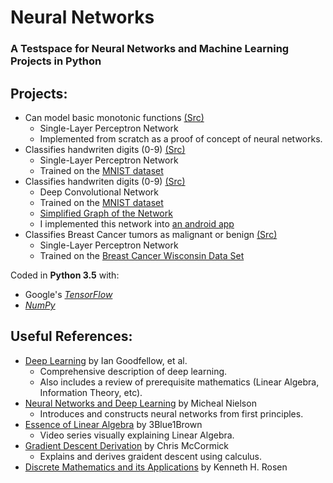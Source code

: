 # Neural Networks
### A Testspace for Neural Networks and Machine Learning Projects in Python

## Projects:
- Can model basic monotonic functions [(Src)](src/test/firstNeuralNetwork.py)
  - Single-Layer Perceptron Network
  - Implemented from scratch as a proof of concept of neural networks.
- Classifies handwriten digits (0-9) [(Src)](src/MNIST/mnist_softmax.py)
  - Single-Layer Perceptron Network
  - Trained on the [MNIST dataset](http://yann.lecun.com/exdb/mnist/)
- Classifies handwriten digits (0-9) [(Src)](src/MNIST/mnist_convolutional.py)
  - Deep Convolutional Network
  - Trained on the [MNIST dataset](http://yann.lecun.com/exdb/mnist/)
  - [Simplified Graph of the Network](https://raw.githubusercontent.com/ozanerhansha/NeuralNetworks/master/convNet.PNG)
  - I implemented this network into [an android app](https://github.com/ozanerhansha/DigitClassifier)
- Classifies Breast Cancer tumors as malignant or benign [(Src)](src/test/bcDiagnosis.py)
  - Single-Layer Perceptron Network
  - Trained on the [Breast Cancer Wisconsin Data Set](https://archive.ics.uci.edu/ml/datasets/breast+cancer+wisconsin+(original)) 

Coded in **Python 3.5** with:
- Google's [*TensorFlow*](https://www.tensorflow.org/)
- [*NumPy*](http://www.numpy.org/)

## Useful References:
- [Deep Learning](http://www.deeplearningbook.org) by Ian Goodfellow, et al.
  - Comprehensive description of deep learning.
  - Also includes a review of prerequisite mathematics (Linear Algebra, Information Theory, etc).
- [Neural Networks and Deep Learning](http://neuralnetworksanddeeplearning.com) by Micheal Nielson
  - Introduces and constructs neural networks from first principles.
- [Essence of Linear Algebra](https://www.youtube.com/watch?v=kjBOesZCoqc&list=PLZHQObOWTQDPD3MizzM2xVFitgF8hE_ab) by 3Blue1Brown
  - Video series visually explaining Linear Algebra.
- [Gradient Descent Derivation](http://mccormickml.com/2014/03/04/gradient-descent-derivation/) by Chris McCormick
  - Explains and derives graident descent using calculus.
- [Discrete Mathematics and its Applications](https://isbnsearch.org/isbn/9780073383095) by Kenneth H. Rosen
